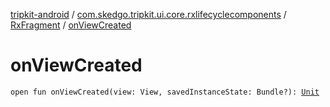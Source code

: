 [tripkit-android](../../index.md) / [com.skedgo.tripkit.ui.core.rxlifecyclecomponents](../index.md) / [RxFragment](index.md) / [onViewCreated](./on-view-created.md)

# onViewCreated

`open fun onViewCreated(view: View, savedInstanceState: Bundle?): `[`Unit`](https://kotlinlang.org/api/latest/jvm/stdlib/kotlin/-unit/index.html)